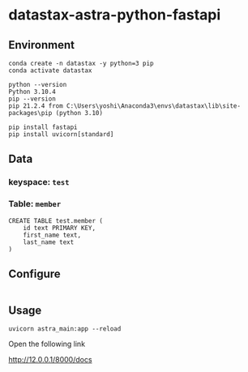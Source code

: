 # datastax-astra-python-fastapi

## Environment

```
conda create -n datastax -y python=3 pip
conda activate datastax
```

```
python --version
Python 3.10.4
pip --version
pip 21.2.4 from C:\Users\yoshi\Anaconda3\envs\datastax\lib\site-packages\pip (python 3.10)
```

```
pip install fastapi
pip install uvicorn[standard]
```

## Data

### keyspace: `test`

### Table: `member`
```
CREATE TABLE test.member (
    id text PRIMARY KEY,
    first_name text,
    last_name text
) 
```

## Configure

```
```

## Usage

```
uvicorn astra_main:app --reload
```

Open the following link 

http://12.0.0.1/8000/docs

### 
